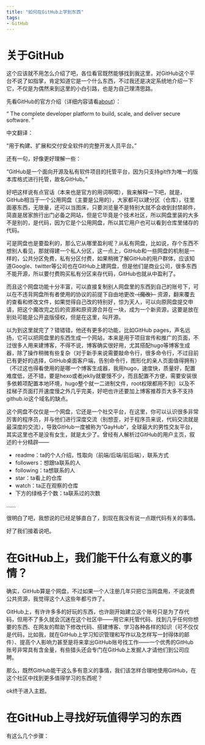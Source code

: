 ```yaml
---
title: "如何在GitHub上学到东西"
tags:
- GitHub
---
```


# 关于GitHub
这个应该就不用怎么介绍了吧，各位看官既然能够找到我这里，对GitHub这个平台不说了如指掌，肯定知道它是一个什么东西，不过我还是决定系统地介绍一下它，不仅是为偶然来到这里的小白引路，也是为自己理清思路。

先看GitHub的官方介绍（详细内容请看[about](https://github.com/about/)）：

“ The complete developer platform to build, scale, and deliver secure software. ”

中文翻译：

“用于构建、扩展和交付安全软件的完整开发人员平台。”

还有一句，好像更好理解一些：

“GitHub是一个面向开源及私有软件项目的托管平台，因为只支持git作为唯一的版本库格式进行托管，故名GitHub。”

好吧这样说有点官话（本来也是官方的用词啊喂），我来解释一下吧，就是，GitHub相当于一个公用网盘（主要是公用的），大家都可以建分区（仓库），往里面塞东西，无限量，还可以当图床，只要浏览量不是特别大就不会收到封禁邮件，简直是居家旅行出门必备之网站，但是它毕竟是个技术社区，所以网盘里装的大多不是别的，是代码，因为它是个公用网盘，所以其它用户也可以看到仓库里储存的代码。

可是网盘也是要盈利的，那么它从哪里盈利呢？从私有网盘，比如说，存个东西不想别人看见，那就得建一个私人分区，这一点上，GitHub和一些网盘的机制是一样的，公共分区免费，私有分区付费，如果稍微了解GitHub的用户群体，应该知道Google、twitter等公司也在GitHub上建网盘，但是他们是商业公司，很多东西不能开源，所以要付费购买私有分区来存代码，GitHub也就从中盈利了。

而且这个网盘功能十分丰富，可以直接复制别人网盘里的东西到自己的账号下，可以在不违背网盘所有者使用的协议的前提下自由地更改~~（魔改）~~ 资源，翻来覆去的查看和修改文件，如果觉得自己改的特别好，惊为天人，可以向原网盘提交申请，把这个魔改完之后的资源和原资源合并在一块，成为一个新资源，这要是放在别处可能是公开盗版侵权，但是在这里，叫开源。

以为到这里就完了？错错错，他还有更多的功能，比如GitHub pages，声名远扬，它可以把网盘里的东西生成一个网站，本来是用于项目宣传和推广的页面，不过很多人用来建博客，不得不说，博客确实很好用，尤其搭配hugo等博客生成器，除了操作稍微有些复杂（对于新手来说需要敲命令行，很多命令行，不过目前已有更好的选择，GitHub桌面客户端，告别命令行，图形化的亲人页面值得拥有）（不过这也得看使用的是哪一个博客生成器，我用hugo，速度快，质量好，配置难度低，还不错，要是hexo或者jeklly就要慢不少，而且配置不方便，需要安装很多依赖项配置本地环境，hugo整个就一二进制文件，root权限都用不到）以及不挂梯子页面打开速度慢之外几乎完美，好吧也许还要加上博客推荐页大多不支持github.io这个域名的缺点。

这个网盘不仅仅是一个网盘，它还是一个社交平台，在这里，你可以认识很多非常厉害的程序员，并与他们进行深度交流（别想歪，对于程序员来说，代码交流就是最深度的交流），导致GitHub一度被称为“GayHub”，全球最大的男性交友平台，其实这里也不是没有女生，就是太少了。曾经有人解析过GitHub的用户主页，叙述的十分精辟——

- readme：ta的个人介绍，性取向（前端/后端/前后端），联系方式
- followers：想跟ta联系的人
- following：ta想联系的人
- star：ta看上的仓库
- watch：ta正在观察的仓库
- 下方的绿格子个数：ta联系过的次数

……

很明白了吧，我想说的已经足够直白了，到现在我没有说一点跟代码有关的事情。

好了我们接着说吧。

# 在GitHub上，我们能干什么有意义的事情？

确实，GitHub算是个网盘，不过如果一个人注册几年只把它当网盘用，不说浪费公共资源，我觉得这个人这些年都亏炸了。

GitHub上，有许许多多的好玩的东西，也许刚开始建立这个账号只是为了存代码，但用不了多久就会沉迷在这个社区中——用它来托管代码、找到几乎任何你想要的东西、在网友的帮助下修改代码、搭建博客、学习各种各样的知识（可不仅仅是代码，比如我，就在GitHub上学习知识管理和写作以及怎样写一封得体的邮件）、提高个人影响力甚至是将来拿出GitHub账号找工作——一个优秀的GitHub账号非常具有含金量，有些猎头还会专门在GitHub上发掘人才请他们到公司应聘。

那么，既然GitHub能干这么多有意义的事情，我们该怎样合理地使用GitHub，在这个社区中找到更多值得学习的东西呢？

ok终于进入主题。

# 在GitHub上寻找好玩值得学习的东西

有这么几个步骤：

## 
